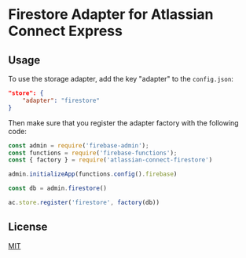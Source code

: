 # Firestore Adapter for Atlassian Connect Express

## Usage

To use the storage adapter, add the key "adapter" to the `config.json`:

```json
"store": {
    "adapter": "firestore"
}
```

Then make sure that you register the adapter factory with the following code:

```ts
const admin = require('firebase-admin');
const functions = require('firebase-functions');
const { factory } = require('atlassian-connect-firestore')

admin.initializeApp(functions.config().firebase)

const db = admin.firestore()

ac.store.register('firestore', factory(db))

```

## License

[MIT](LICENSE)
